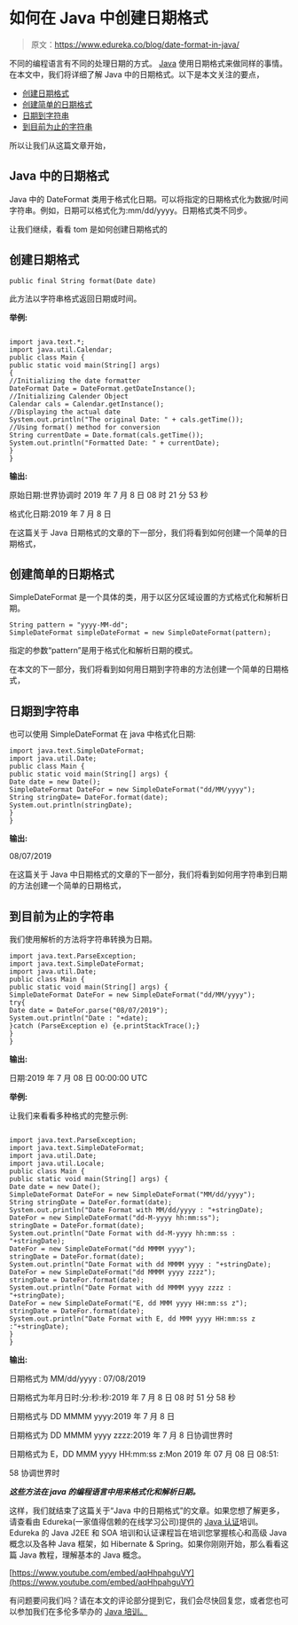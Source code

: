 # 如何在 Java 中创建日期格式

> 原文：<https://www.edureka.co/blog/date-format-in-java/>

不同的编程语言有不同的处理日期的方式。 [Java](https://www.edureka.co/blog/what-is-java/) 使用日期格式来做同样的事情。在本文中，我们将详细了解 Java 中的日期格式。以下是本文关注的要点，

*   [创建日期格式](#CreatingADateFormat)
*   [创建简单的日期格式](#CreatingASimpleDateFormat)
*   [日期到字符串](#DateToString)
*   [到目前为止的字符串](#StringToDate)

所以让我们从这篇文章开始，

## **Java 中的日期格式**

Java 中的 DateFormat 类用于格式化日期。可以将指定的日期格式化为数据/时间字符串。例如，日期可以格式化为:mm/dd/yyyy。日期格式类不同步。

让我们继续，看看 tom 是如何创建日期格式的

## **创建日期格式**

```
public final String format(Date date)
```

此方法以字符串格式返回日期或时间。

**举例:**

```

import java.text.*;
import java.util.Calendar;
public class Main {
public static void main(String[] args)
{
//Initializing the date formatter
DateFormat Date = DateFormat.getDateInstance();
//Initializing Calender Object
Calendar cals = Calendar.getInstance();
//Displaying the actual date
System.out.println("The original Date: " + cals.getTime());
//Using format() method for conversion
String currentDate = Date.format(cals.getTime());
System.out.println("Formatted Date: " + currentDate);
}
}

```

**输出:**

原始日期:世界协调时 2019 年 7 月 8 日 08 时 21 分 53 秒

格式化日期:2019 年 7 月 8 日

在这篇关于 Java 日期格式的文章的下一部分，我们将看到如何创建一个简单的日期格式，

## **创建简单的日期格式**

SimpleDateFormat 是一个具体的类，用于以区分区域设置的方式格式化和解析日期。

```
String pattern = "yyyy-MM-dd";
SimpleDateFormat simpleDateFormat = new SimpleDateFormat(pattern);

```

指定的参数“pattern”是用于格式化和解析日期的模式。

在本文的下一部分，我们将看到如何用日期到字符串的方法创建一个简单的日期格式，

## **日期到字符串**

也可以使用 SimpleDateFormat 在 java 中格式化日期:

```
import java.text.SimpleDateFormat;
import java.util.Date;
public class Main {
public static void main(String[] args) {
Date date = new Date();
SimpleDateFormat DateFor = new SimpleDateFormat("dd/MM/yyyy");
String stringDate= DateFor.format(date);
System.out.println(stringDate);
}
}

```

**输出:**

08/07/2019

在这篇关于 Java 中日期格式的文章的下一部分，我们将看到如何用字符串到日期的方法创建一个简单的日期格式，

## **到目前为止的字符串**

我们使用解析的方法将字符串转换为日期。

```
import java.text.ParseException;
import java.text.SimpleDateFormat;
import java.util.Date;
public class Main {
public static void main(String[] args) {
SimpleDateFormat DateFor = new SimpleDateFormat("dd/MM/yyyy");
try{
Date date = DateFor.parse("08/07/2019");
System.out.println("Date : "+date);
}catch (ParseException e) {e.printStackTrace();}
}
}

```

**输出:**

日期:2019 年 7 月 08 日 00:00:00 UTC

**举例:**

让我们来看看多种格式的完整示例:

```

import java.text.ParseException;
import java.text.SimpleDateFormat;
import java.util.Date;
import java.util.Locale;
public class Main {
public static void main(String[] args) {
Date date = new Date();
SimpleDateFormat DateFor = new SimpleDateFormat("MM/dd/yyyy");
String stringDate = DateFor.format(date);
System.out.println("Date Format with MM/dd/yyyy : "+stringDate);
DateFor = new SimpleDateFormat("dd-M-yyyy hh:mm:ss");
stringDate = DateFor.format(date);
System.out.println("Date Format with dd-M-yyyy hh:mm:ss : "+stringDate);
DateFor = new SimpleDateFormat("dd MMMM yyyy");
stringDate = DateFor.format(date);
System.out.println("Date Format with dd MMMM yyyy : "+stringDate);
DateFor = new SimpleDateFormat("dd MMMM yyyy zzzz");
stringDate = DateFor.format(date);
System.out.println("Date Format with dd MMMM yyyy zzzz : "+stringDate);
DateFor = new SimpleDateFormat("E, dd MMM yyyy HH:mm:ss z");
stringDate = DateFor.format(date);
System.out.println("Date Format with E, dd MMM yyyy HH:mm:ss z :"+stringDate);
}
}

```

**输出:**

日期格式为 MM/dd/yyyy : 07/08/2019

日期格式为年月日时:分:秒:秒:2019 年 7 月 8 日 08 时 51 分 58 秒

日期格式与 DD MMMM yyyy:2019 年 7 月 8 日

日期格式为 DD MMMM yyyy zzzz:2019 年 7 月 8 日协调世界时

日期格式为 E，DD MMM yyyy HH:mm:ss z:Mon 2019 年 07 月 08 日 08:51:

58 协调世界时

***这些方法在 java 的编程语言中用来格式化和解析日期。***

这样，我们就结束了这篇关于“Java 中的日期格式”的文章。如果您想了解更多，请查看由 Edureka(一家值得信赖的在线学习公司)提供的  [Java 认证](https://www.edureka.co/java-j2ee-training-course)培训。Edureka 的 Java J2EE 和 SOA 培训和认证课程旨在培训您掌握核心和高级 Java 概念以及各种 Java 框架，如 Hibernate & Spring。如果你刚刚开始，那么看看这篇 Java 教程，理解基本的 Java 概念。

[https://www.youtube.com/embed/aqHhpahguVY](https://www.youtube.com/embed/aqHhpahguVY)

有问题要问我们吗？请在本文的评论部分提到它，我们会尽快回复您，或者您也可以参加我们在多伦多举办的 [Java 培训。](https://www.edureka.co/java-j2ee-training-course-toronto)